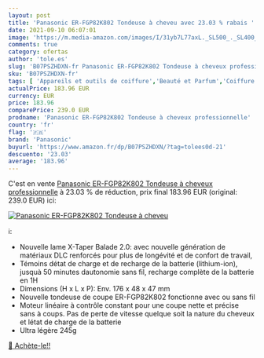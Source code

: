 ```yaml
---
layout: post
title: 'Panasonic ER-FGP82K802 Tondeuse à cheveu avec 23.03 % rabais '
date: 2021-09-10 06:07:01
image: 'https://m.media-amazon.com/images/I/31yb7L77axL._SL500_._SL400_.jpg'
comments: true
category: ofertas
author: 'tole.es'
slug: 'B07PSZHDXN-fr Panasonic ER-FGP82K802 Tondeuse à cheveux professionnelle'
sku: 'B07PSZHDXN-fr'
tags: [ 'Appareils et outils de coiffure','Beauté et Parfum','Coiffure et soins des cheveux','Tondeuses à cheveux','panasonic', ]
actualPrice: 183.96 EUR
currency: EUR
price: 183.96
comparePrice: 239.0 EUR
prodname: 'Panasonic ER-FGP82K802 Tondeuse à cheveux professionnelle'
country: 'fr'
flag: '🇫🇷'
brand: 'Panasonic'
buyurl: 'https://www.amazon.fr/dp/B07PSZHDXN/?tag=tolees0d-21'
descuento: '23.03'
average: '183.96'
---
```


C'est en vente [Panasonic ER-FGP82K802 Tondeuse à cheveux professionnelle](https://www.amazon.fr/dp/B07PSZHDXN/?tag=tolees0d-21)  à  23.03 % de réduction, prix final  183.96 EUR (original: 239.0 EUR) ici:

[![Panasonic ER-FGP82K802 Tondeuse à cheveu](https://m.media-amazon.com/images/I/31yb7L77axL._SL500_._SL400_.jpg)](https://www.amazon.fr/dp/B07PSZHDXN/?tag=tolees0d-21)

ℹ️:

- Nouvelle lame X-Taper Balade 2.0: avec nouvelle génération de matériaux DLC renforcés pour plus de longévité et de confort de travail,
- Témoins détat de charge et de recharge de la batterie (lithium-ion), jusquà 50 minutes dautonomie sans fil, recharge complète de la batterie en 1H
- Dimensions (H x L x P): Env. 176 x 48 x 47 mm
- Nouvelle tondeuse de coupe ER-FGP82K802 fonctionne avec ou sans fil
- Moteur linéaire à contrôle constant pour une coupe nette et précise sans à coups. Pas de perte de vitesse quelque soit la nature du cheveux et létat de charge de la batterie
- Ultra légère 245g

[🛒 Achète-le!!](https://www.amazon.fr/dp/B07PSZHDXN/?tag=tolees0d-21)
